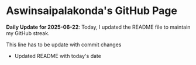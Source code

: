 # Aswinsaipalakonda's GitHub Page



**Daily Update for 2025-06-22**: Today, I updated the README file to maintain my GitHub streak.

This line has to be update with commit changes 
 - Updated README with today's date
